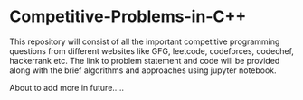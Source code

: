 # Competitive-Problems-in-C++
This repository will consist of all the important competitive programming questions from different websites like GFG, leetcode, codeforces, codechef, hackerrank etc. The link to problem statement and code will be provided along with the brief algorithms and approaches using jupyter notebook.

About to add more in future.....
